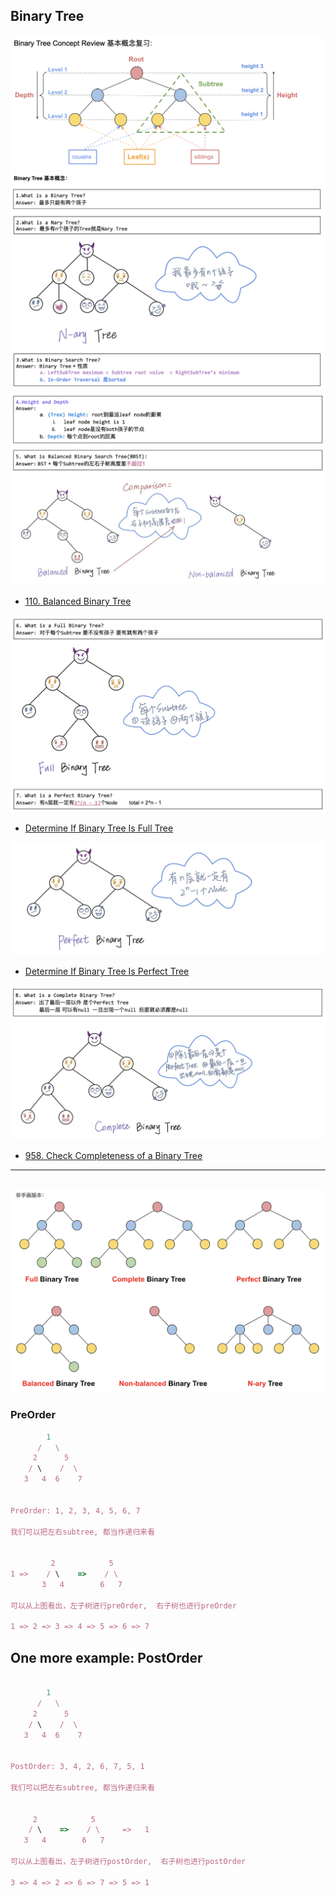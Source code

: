 ## Binary Tree
![](img/2022-12-24-15-30-14.png)
![](img/2022-12-24-15-30-34.png)
![](img/2022-12-24-15-31-22.png)
- [110. Balanced Binary Tree](https://novemberfall.github.io/LeetCode-NoteBook/#/ch5/checkBalanced)

![](img/2022-12-24-15-32-45.png)
- [Determine If Binary Tree Is Full Tree](https://novemberfall.github.io/LeetCode-NoteBook/#/binaryTree/fullbinary)

![](img/2022-12-24-15-33-50.png)
- [Determine If Binary Tree Is Perfect Tree]()

![](img/2022-12-24-15-34-30.png)
- [958. Check Completeness of a Binary Tree](https://novemberfall.github.io/LeetCode-NoteBook/#/binaryTree/completeness)
---
![](img/2022-12-24-15-36-05.png)
---
### PreOrder


```ruby
        1
      /   \
     2      5
    / \    /  \
   3   4  6    7


PreOrder: 1, 2, 3, 4, 5, 6, 7   

我们可以把左右subtree, 都当作递归来看


         2            5
1 =>    / \    =>    / \
       3   4        6   7
 
可以从上图看出，左子树进行preOrder,  右子树也进行preOrder

1 => 2 => 3 => 4 => 5 => 6 => 7
```

## One more example: PostOrder

```ruby

        1
      /   \
     2      5
    / \    /  \
   3   4  6    7


PostOrder: 3, 4, 2, 6, 7, 5, 1

我们可以把左右subtree, 都当作递归来看


     2            5
    / \    =>    / \     =>   1
   3   4        6   7
 
可以从上图看出，左子树进行postOrder,  右子树也进行postOrder

3 => 4 => 2 => 6 => 7 => 5 => 1
```